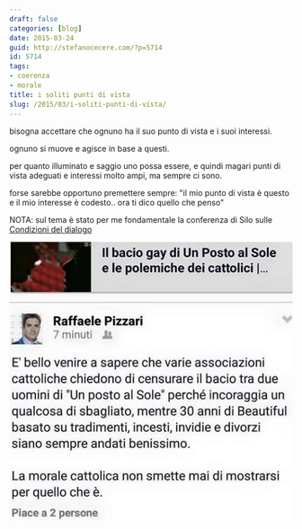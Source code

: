 ```yaml
---
draft: false
categories: [blog]
date: 2015-03-24
guid: http://stefanocecere.com/?p=5714
id: 5714
tags:
- coerenza
- morale
title: i soliti punti di vista
slug: /2015/03/i-soliti-punti-di-vista/
---
```


bisogna accettare che ognuno ha il suo punto di vista e i suoi interessi.
  
ognuno si muove e agisce in base a questi.
  
per quanto illuminato e saggio uno possa essere, e quindi magari punti di vista adeguati e interessi molto ampi, ma sempre ci sono.

forse sarebbe opportuno premettere sempre: "il mio punto di vista è questo e il mio interesse è codesto.. ora ti dico quello che penso"

NOTA: sul tema è stato per me fondamentale la conferenza di Silo sulle [Condizioni del dialogo](../2005/le-condizioni-del-dialogo.md)

![](../../../assets/img/post/2015/punti-di-vista-cattolici.jpg)